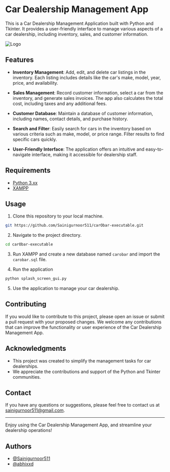 # Car Dealership Management App

This is a Car Dealership Management Application built with Python and Tkinter. It provides a user-friendly interface to manage various aspects of a car dealership, including inventory, sales, and customer information.

![Logo](https://t4.ftcdn.net/jpg/02/48/14/89/360_F_248148997_R67fvXNl9a9WXjPUH8MJHzsBKJNs2bWJ.jpg)

## Features

- **Inventory Management**: Add, edit, and delete car listings in the inventory. Each listing includes details like the car's make, model, year, price, and availability.

- **Sales Management**: Record customer information, select a car from the inventory, and generate sales invoices. The app also calculates the total cost, including taxes and any additional fees.

- **Customer Database**: Maintain a database of customer information, including names, contact details, and purchase history.

- **Search and Filter**: Easily search for cars in the inventory based on various criteria such as make, model, or price range. Filter results to find specific cars quickly.

- **User-Friendly Interface**: The application offers an intuitive and easy-to-navigate interface, making it accessible for dealership staff.

## Requirements

- [Python 3.xx](https://www.python.org/downloads/) 
- [XAMPP](https://www.apachefriends.org/download.html)

## Usage

1. Clone this repository to your local machine.

```bash
git https://github.com/Sainigurnoor511/carObar-executable.git
```

2. Navigate to the project directory.

```bash
cd carObar-executable
```

3. Run XAMPP and create a new database named `carobar` and import the `carobar.sql` file.

4. Run the application 

```bash
python splash_screen_gui.py
```

5. Use the application to manage your car dealership.

<!-- ## Screenshots

![Car Dealership Management App Screenshot](screenshots/screenshot.png) -->

## Contributing

If you would like to contribute to this project, please open an issue or submit a pull request with your proposed changes. We welcome any contributions that can improve the functionality or user experience of the Car Dealership Management App.


## Acknowledgments

- This project was created to simplify the management tasks for car dealerships.
- We appreciate the contributions and support of the Python and Tkinter communities.

## Contact

If you have any questions or suggestions, please feel free to contact us at [sainigurnoor511@gmail.com](mailto:sainigurnoor511@gmail.com).

---

Enjoy using the Car Dealership Management App, and streamline your dealership operations!



## Authors

- [@Sainigurnoor511](https://github.com/Sainigurnoor511)
- [@abhixxd](https://github.com/abhixxd)